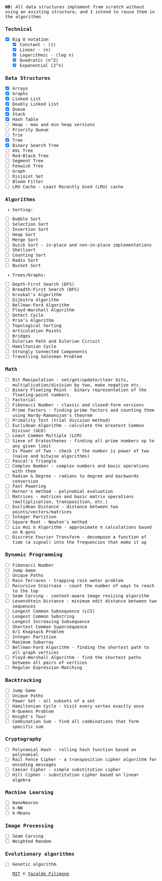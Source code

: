 <samp>

**NB:** All data structures implement from scratch without using an existing structure, and I intend to reuse them in the algorithms

### Technical

- [x] Big O notation
  - [x] Constant - (1)
  - [x] Linear - (n)
  - [x] Logarithmic - (log n)
  - [x] Quadratic (n^2)
  - [x] Exponential (2^n)

### Data Structures

- [x] Arrays
- [x] Graphs
- [x] Linked List
- [x] Doubly Linked List
- [x] Queue
- [x] Stack
- [x] Hash Table
- [ ] Heap - max and min heap versions
- [ ] Priority Queue
- [ ] Trie
- [x] Tree
- [x] Binary Search Tree
- [ ] AVL Tree
- [ ] Red-Black Tree
- [ ] Segment Tree
- [ ] Fenwick Tree
- [ ] Graph
- [ ] Disjoint Set
- [ ] Bloom Filter
- [ ] LRU Cache - Least Recently Used (LRU) cache

### Algorithms

- Sorting:

- [ ] Bubble Sort
- [ ] Selection Sort
- [ ] Insertion Sort
- [ ] Heap Sort
- [ ] Merge Sort
- [ ] Quick Sort - in-place and non-in-place implementations
- [ ] Shellsort
- [ ] Counting Sort
- [ ] Radix Sort
- [ ] Bucket Sort

- Trees/Graphs:

- [ ] Depth-First Search (DFS)
- [ ] Breadth-First Search (BFS)
- [ ] Kruskal’s Algorithm
- [ ] Dijkstra Algorithm
- [ ] Bellman-Ford Algorithm
- [ ] Floyd-Warshall Algorithm
- [ ] Detect Cycle
- [ ] Prim’s Algorithm
- [ ] Topological Sorting
- [ ] Articulation Points
- [ ] Bridges
- [ ] Eulerian Path and Eulerian Circuit
- [ ] Hamiltonian Cycle
- [ ] Strongly Connected Components
- [ ] Travelling Salesman Problem

### Math

- [ ] Bit Manipulation - set/get/update/clear bits, multiplication/division by two, make negative etc.
- [ ] Binary Floating Point - binary representation of the floating-point numbers.
- [ ] Factorial
- [ ] Fibonacci Number - classic and closed-form versions
- [ ] Prime Factors - finding prime factors and counting them using Hardy-Ramanujan's theorem
- [ ] Primality Test (trial division method)
- [ ] Euclidean Algorithm - calculate the Greatest Common Divisor (GCD)
- [ ] Least Common Multiple (LCM)
- [ ] Sieve of Eratosthenes - finding all prime numbers up to any given limit
- [ ] Is Power of Two - check if the number is power of two (naive and bitwise algorithms)
- [ ] Pascal's Triangle
- [ ] Complex Number - complex numbers and basic operations with them
- [ ] Radian & Degree - radians to degree and backwards conversion
- [ ] Fast Powering
- [ ] Horner's method - polynomial evaluation
- [ ] Matrices - matrices and basic matrix operations (multiplication, transposition, etc.)
- [ ] Euclidean Distance - distance between two points/vectors/matrices
- [ ] Integer Partition
- [ ] Square Root - Newton's method
- [ ] Liu Hui π Algorithm - approximate π calculations based on N-gons
- [ ] Discrete Fourier Transform - decompose a function of time (a signal) into the frequencies that make it up

### Dynamic Programming

- [ ] Fibonacci Number
- [ ] Jump Game
- [ ] Unique Paths
- [ ] Rain Terraces - trapping rain water problem
- [ ] Recursive Staircase - count the number of ways to reach to the top
- [ ] Seam Carving - content-aware image resizing algorithm
- [ ] Levenshtein Distance - minimum edit distance between two sequences
- [ ] Longest Common Subsequence (LCS)
- [ ] Longest Common Substring
- [ ] Longest Increasing Subsequence
- [ ] Shortest Common Supersequence
- [ ] 0/1 Knapsack Problem
- [ ] Integer Partition
- [ ] Maximum Subarray
- [ ] Bellman-Ford Algorithm - finding the shortest path to all graph vertices
- [ ] Floyd-Warshall Algorithm - find the shortest paths between all pairs of vertices
- [ ] Regular Expression Matching

### Backtracking

- [ ] Jump Game
- [ ] Unique Paths
- [ ] Power Set - all subsets of a set
- [ ] Hamiltonian Cycle - Visit every vertex exactly once
- [ ] N-Queens Problem
- [ ] Knight's Tour
- [ ] Combination Sum - find all combinations that form specific sum

### Cryptography

- [ ] Polynomial Hash - rolling hash function based on polynomial
- [ ] Rail Fence Cipher - a transposition cipher algorithm for encoding messages
- [ ] Caesar Cipher - simple substitution cipher
- [ ] Hill Cipher - substitution cipher based on linear algebra

### Machine Learning

- [ ] NanoNeuron
- [ ] k-NN
- [ ] k-Means

### Image Processing

- [ ] Seam Carving
- [ ] Weighted Random

### Evolutionary algorithms

- [ ] Genetic algorithm

  [MIT](https://github.com/yazaldefilimonepinto/algorithms/blob/main/LICENSE) © [Yazalde Filimone](https://www.linkedin.com/in/yazalde-filimone/)

</samp>
